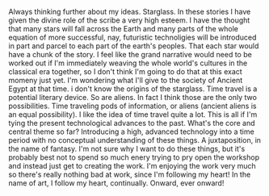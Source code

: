 Always thinking further about my ideas. Starglass. In these stories I have given the divine role of the scribe a very high esteem. I have the thought that many stars will fall across the Earth and many parts of the whole equation of more successful, nay, futuristic technoligies will be introduced in part and parcel to each part of the earth's peoples. That each star would have a chunk of the story. I feel like the grand narrative would need to be worked out if I'm immediately weaving the whole world's cultures in the classical era together, so I don't think I'm going to do that at this exact momeny just yet. I'm wondering what I'll give to the society of Ancient Egypt at that time. i don't know the origins of the starglass. Time travel is a potential literary device. So are aliens. In fact I think those are the only two possibilities. Time traveling pods of information, or aliens (ancient aliens is an equal possibility). I like the idea of time travel quite a lot. This is all if I'm tying the present technological advances to the past. What's the core and central theme so far? Introducing a high, advanced technology into a time period with no conceptual understanding of these things. A juxtaposition, in the name of fantasy. I'm not sure why I want to do these things, but it's probably best not to spend so much enery trying to pry open the workshop and instead just get to creating the work. I'm enjoying the work very much so there's really nothing bad at work, since I'm following my heart! In the name of art, I follow my heart, continually. Onward, ever onward! 